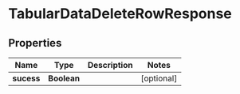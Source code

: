 

# TabularDataDeleteRowResponse


## Properties

| Name | Type | Description | Notes |
|------------ | ------------- | ------------- | -------------|
|**sucess** | **Boolean** |  |  [optional] |



